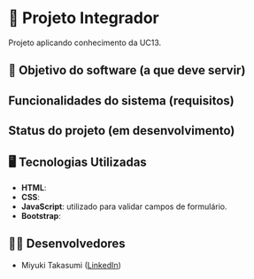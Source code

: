 # 🚀 Projeto Integrador
Projeto aplicando conhecimento da UC13.

## 📝 Objetivo do software (a que deve servir)

## Funcionalidades do sistema (requisitos)


## Status do projeto (em desenvolvimento)

## 🖥️ Tecnologias Utilizadas
- **HTML**:
- **CSS**:
- **JavaScript**: utilizado para validar campos de formulário.
- **Bootstrap**:
  
## 🧑‍💻 Desenvolvedores
- Miyuki Takasumi ([LinkedIn](https://www.linkedin.com/in/miyuki-takasumi-a5270b356/))

